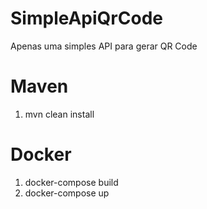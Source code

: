 # SimpleApiQrCode
Apenas uma simples API para gerar QR Code


# Maven
1. mvn clean install

# Docker
1. docker-compose build
2. docker-compose up
